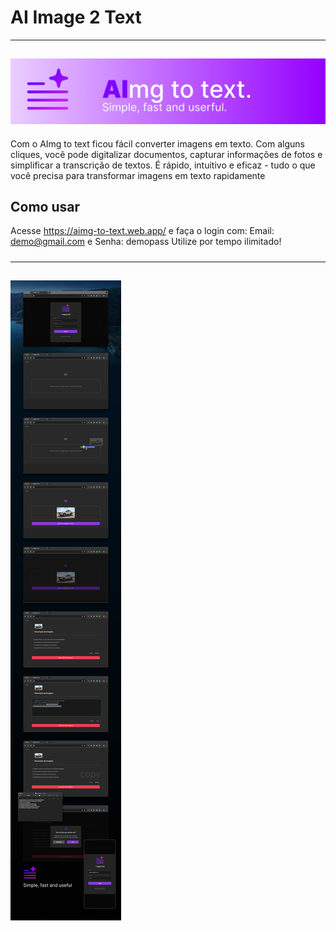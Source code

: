 # AI Image 2 Text

---
![](https://github.com/Peixekru/aimg_to_txt_web/blob/main/_info/AImg_to_txt_header.png)
---

Com o AImg to text ficou fácil converter imagens em texto. Com alguns cliques, você pode digitalizar documentos, capturar informações de fotos e simplificar a transcrição de textos. É rápido, intuitivo e eficaz - tudo o que você precisa para transformar imagens em texto rapidamente

## Como usar

Acesse https://aimg-to-text.web.app/ e faça o login com: Email: demo@gmail.com e Senha: demopass
Utilize por tempo ilimitado!


#####
---
![](https://github.com/Peixekru/aimg_to_txt_web/blob/main/_info/AImg_to_txt.png)
---
